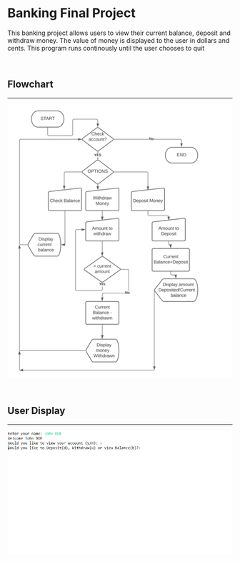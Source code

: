 # Banking Final Project 

This banking project allows users to view their current balance, deposit and withdraw money. The value of money is displayed to the user in dollars and cents. This program runs continously until the user chooses to quit <br/>

<br/>

## Flowchart
---
![Porject Flowchart](https://github.com/JC79012/SDF_Final_Project/blob/Banking/ImageFolder/Flowchart.png)

<br/>

## User Display 
--- 
![user display](https://github.com/JC79012/SDF_Final_Project/blob/Banking/ImageFolder/Display%20.png)
